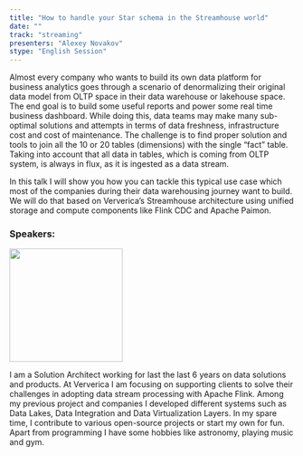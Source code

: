 ```yaml
---
title: "How to handle your Star schema in the Streamhouse world"
date: ""
track: "streaming"
presenters: "Alexey Novakov"
stype: "English Session"
--- 
```


Almost every company who wants to build its own data platform for business analytics goes through a scenario of denormalizing their original data model from OLTP space in their data warehouse or lakehouse space. The end goal is to build some useful reports and power some real time business dashboard. While doing this, data teams may make many sub-optimal solutions and attempts in terms of data freshness, infrastructure cost and cost of maintenance. The challenge is to find proper solution and tools to join all the 10 or 20 tables (dimensions) with the single “fact” table. Taking into account that all data in tables, which is coming from OLTP system, is always in flux, as it is ingested as a data stream.

In this talk I will show you how you can tackle this typical use case which most of the companies during their data warehousing journey want to build. We will do that based on Ververica’s Streamhouse architecture using unified storage and compute components like Flink CDC and Apache Paimon.



### Speakers:

<img src="https://sessionize.com/image/a61c-400o400o1-HAF3PCbZfVSFWcBNV3JJu6.jpg" width="200" /><br/>

I am a Solution Architect working for last the last 6 years on data solutions and products. At Ververica I am focusing on supporting clients to solve their challenges in adopting data stream processing with Apache Flink. Among my previous project and companies I developed different systems such as Data Lakes, Data Integration and Data Virtualization Layers. In my spare time, I contribute to various open-source projects or start my own for fun. Apart from programming I have some hobbies like astronomy, playing music and gym.